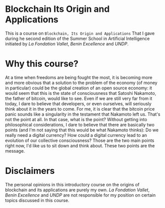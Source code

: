 # Blockchain Its Origin and Applications

This is a course on `Blockchain, Its Origin and Applications` That I gave during he second edition of the Summer School in Artificial Intelligence initiated by *La Fondation Vallet*, *Benin Excellence* and *UNDP*.

# Why this course?

At a time when freedoms are being fought the most, it is becoming more and more obvious that a solution to the problem of the economy (of money in particular) could be the global creation of an open source economy: it would seem that this is the state of consciousness that Satoshi Nakamoto, the father of bitcoin, would like to see. Even if we are still very far from it today, I dare to believe that developers, or even ourselves, will seriously think about it in the years to come. For me, it is clear that the bitcoin price panic sounds like a singularity in the testament that Nakamoto left us. That's not the point at all. In that case, what is the point? Without getting into philosophical considerations, I dare to believe that there are basically two points (and I'm not saying that this would be what Nakamoto thinks): Do we really need a digital currency? How could a digital currency lead to an evolution of our collective consciousness? Those are the two main points right now, I'd like us to sit down and think about. These two points are the message. 



# Disclaimers

The personal opinions in this introductory course on the origins of blockchain and its applications are purely my own.  *La Fondation Vallet*, *Benin Excellence* and *UNDP* are not responsible for my position on certain topics discussed in this course.
